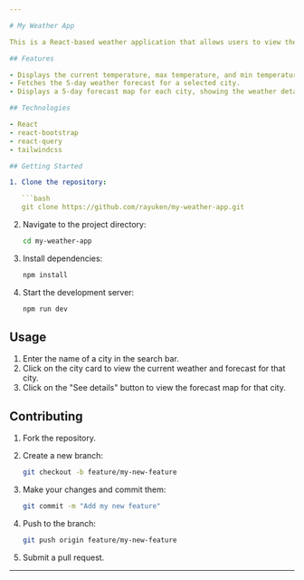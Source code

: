 ```yaml
---

# My Weather App

This is a React-based weather application that allows users to view the current weather and forecast for various cities.

## Features

- Displays the current temperature, max temperature, and min temperature for a selected city.
- Fetches the 5-day weather forecast for a selected city.
- Displays a 5-day forecast map for each city, showing the weather details for each day.

## Technologies

- React
- react-bootstrap
- react-query
- tailwindcss

## Getting Started

1. Clone the repository:

   ```bash
   git clone https://github.com/rayuken/my-weather-app.git
   ```

2. Navigate to the project directory:

   ```bash
   cd my-weather-app
   ```

3. Install dependencies:

   ```bash
   npm install
   ```

4. Start the development server:

   ```bash
   npm run dev
   ```

## Usage

1. Enter the name of a city in the search bar.
2. Click on the city card to view the current weather and forecast for that city.
3. Click on the "See details" button to view the forecast map for that city.

## Contributing

1. Fork the repository.
2. Create a new branch:

   ```bash
   git checkout -b feature/my-new-feature
   ```

3. Make your changes and commit them:

   ```bash
   git commit -m "Add my new feature"
   ```

4. Push to the branch:

   ```bash
   git push origin feature/my-new-feature
   ```

5. Submit a pull request.

---
```

